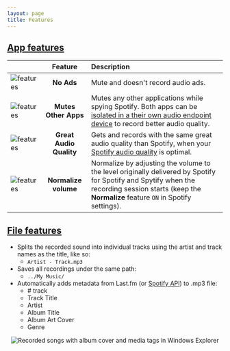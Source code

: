 ```yaml
---
layout: page
title: Features
---
```


## [App features](#app-features)

|                                                                        |         Feature         | Description                                                                                                                                                                                         |
| ---------------------------------------------------------------------- | :---------------------: | :-------------------------------------------------------------------------------------------------------------------------------------------------------------------------------------------------- |
| <img alt="features" src="./assets/images/feature_no_ad.png" />         |       **No Ads**        | Mute and doesn't record audio ads.                                                                                                                                                                  |
| <img alt="features" src="./assets/images/feature_mute_apps.png" />     |  **Mutes Other Apps**   | Mutes any other applications while spying Spotify. Both apps can be [isolated in a their own audio endpoint device](./faq.html#isolate-spotify-audio-endpoint) to record better audio quality.      |
| <img alt="features" src="./assets/images/feature_audio_quality.png" /> | **Great Audio Quality** | Gets and records with the same great audio quality than Spotify, when your [Spotify audio quality](./faq.html#maximize-quality-spotify-settings) is optimal.                                        |
| <img alt="features" src="./assets/images/feature_max_out.png" />       |  **Normalize volume**   | Normalize by adjusting the volume to the level originally delivered by Spotify for Spotify and Spytify when the recording session starts (keep the **Normalize** feature `ON` in Spotify settings). |

## [File features](#file-features)

- Splits the recorded sound into individual tracks using the artist and track names as the title, like so:
  - `Artist - Track.mp3`
- Saves all recordings under the same path:
  - `../My Music/`
- Automatically adds metadata from Last.fm (or [Spotify API](./faq.html#media-tags-not-found)) to .mp3 file:
  - \# track
  - Track Title
  - Artist
  - Album Title
  - Album Art Cover
  - Genre

<p align="center"><img alt="Recorded songs with album cover and media tags in Windows Explorer" src="./assets/images/saved_songs_list.png" /></p>
